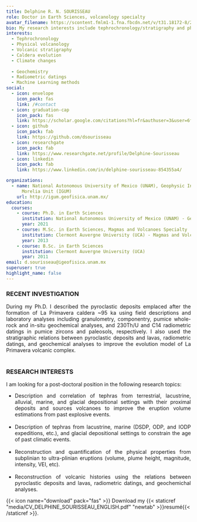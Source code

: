 ```yaml
---
title: Delphine R. N. SOURISSEAU
role: Doctor in Earth Sciences, volcanology specialty
avatar_filename: https://scontent.fmlm1-1.fna.fbcdn.net/v/t31.18172-8/26063654_10213101956896153_6742823389416746516_o.jpg?_nc_cat=106&ccb=1-3&_nc_sid=09cbfe&_nc_ohc=jK6po6Sk-s4AX-uvGtN&_nc_ht=scontent.fmlm1-1.fna&oh=19c393283008b03549d6abe0126e21d4&oe=608D9AC4
bio: My research interests include tephrochronology/stratigraphy and physical volcanology.
interests:
  - Tephrochronology
  - Physical volcanology
  - Volcanic stratigraphy
  - Caldera evolution
  - Climate changes
 
  - Geochemistry
  - Radiometric datings
  - Machine Learning methods
social:
  - icon: envelope
    icon_pack: fas
    link: /#contact
  - icon: graduation-cap
    icon_pack: fas
    link: https://scholar.google.com/citations?hl=fr&authuser=3&user=6fCSTU4AAAAJ
  - icon: github
    icon_pack: fab
    link: https://github.com/dsourisseau
  - icon: researchgate
    icon_pack: fab
    link: https://www.researchgate.net/profile/Delphine-Sourisseau
  - icon: linkedin
    icon_pack: fab
    link: https://www.linkedin.com/in/delphine-sourisseau-854355a4/

organizations:
  - name: National Autonomous University of Mexico (UNAM), Geophysic Institute
      Morelia Unit (IGUM)
    url: http://igum.geofisica.unam.mx/
education:
  courses:
    - course: Ph.D. in Earth Sciences
      institution: National Autonomous University of Mexico (UNAM) - Geophysic Institute Morelia Unit (IGUM)
      year: 2021
    - course: M.Sc. in Earth Sciences, Magmas and Volcanoes Specialty
      institution: Clermont Auvergne University (UCA) - Magmas and Volcanoes Laboratory (LMV)
      year: 2013
    - course: B.Sc. in Earth Sciences
      institution: Clermont Auvergne University (UCA)
      year: 2011
email: d.sourisseau@igeofisica.unam.mx
superuser: true
highlight_name: false
---
```


### RECENT INVESTIGATION
<div style="text-align: justify"> 
During my Ph.D. I described the pyroclastic deposits emplaced after the formation of La Primavera caldera ~95 ka using field descriptions and laboratory analyses including granulometry, componentry, pumice whole-rock and in-situ geochemical analyses, and 230Th/U and C14 radiometric datings in pumice zircons and paleosols, respectively. I also used the stratigraphic relations between pyroclastic deposits and lavas, radiometric datings, and geochemical analyses to improve the evolution model of La Primavera volcanic complex. 
</div>
<br /> 

### RESEARCH INTERESTS

I am looking for a post-doctoral position in the following research topics:

<ul>

<li> <div style="text-align: justify"> Description and correlation of tephras from terrestrial, lacustrine, alluvial, marine, and glacial depositional settings with their proximal deposits and sources volcanoes to improve the eruption volume estimations from past explosive events.</li> <br /> 

<li> <div style="text-align: justify"> Description of tephras from lacustrine, marine (DSDP, ODP, and IODP expeditions, etc.), and glacial depositional settings to constrain the age of past climatic events.</li> <br /> 

<li> <div style="text-align: justify"> Reconstruction and quantification of the physical properties from subplinian to ultra-plinian eruptions (volume, plume height, magnitude, intensity, VEI, etc). </li> <br /> 

<li> <div style="text-align: justify"> Reconstruction of volcanic histories using the relations between pyroclastic deposits and lavas, radiometric datings, and geochemichal analyses.</li>

</ul>

{{< icon name="download" pack="fas" >}} Download my {{< staticref "media/CV_DELPHINE_SOURISSEAU_ENGLISH.pdf" "newtab" >}}resumé{{< /staticref >}}.
